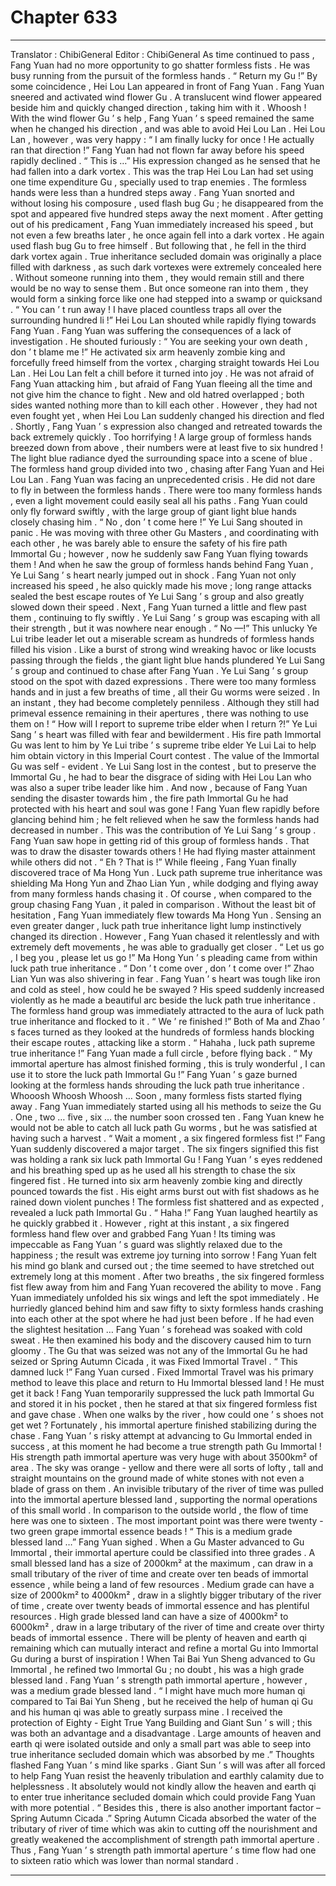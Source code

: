 
# Chapter 633


---

Translator : ChibiGeneral Editor : ChibiGeneral
As time continued to pass , Fang Yuan had no more opportunity to go shatter formless fists . He was busy running from the pursuit of the formless hands .
“ Return my Gu !” By some coincidence , Hei Lou Lan appeared in front of Fang Yuan .
Fang Yuan sneered and activated wind flower Gu .
A translucent wind flower appeared beside him and quickly changed direction , taking him with it .
Whoosh !
With the wind flower Gu ’ s help , Fang Yuan ’ s speed remained the same when he changed his direction , and was able to avoid Hei Lou Lan .
Hei Lou Lan , however , was very happy : “ I am finally lucky for once ! He actually ran that direction !”
Fang Yuan had not flown far away before his speed rapidly declined .
“ This is …”
His expression changed as he sensed that he had fallen into a dark vortex .
This was the trap Hei Lou Lan had set using one time expenditure Gu , specially used to trap enemies .
The formless hands were less than a hundred steps away .
Fang Yuan snorted and without losing his composure , used flash bug Gu ; he disappeared from the spot and appeared five hundred steps away the next moment .
After getting out of his predicament , Fang Yuan immediately increased his speed , but not even a few breaths later , he once again fell into a dark vortex .
He again used flash bug Gu to free himself .
But following that , he fell in the third dark vortex again .
True inheritance secluded domain was originally a place filled with darkness , as such dark vortexes were extremely concealed here . Without someone running into them , they would remain still and there would be no way to sense them . But once someone ran into them , they would form a sinking force like one had stepped into a swamp or quicksand .
“ You can ’ t run away ! I have placed countless traps all over the surrounding hundred li !” Hei Lou Lan shouted while rapidly flying towards Fang Yuan .
Fang Yuan was suffering the consequences of a lack of investigation . He shouted furiously : “ You are seeking your own death , don ’ t blame me !”
He activated six arm heavenly zombie king and forcefully freed himself from the vortex , charging straight towards Hei Lou Lan .
Hei Lou Lan felt a chill before it turned into joy . He was not afraid of Fang Yuan attacking him , but afraid of Fang Yuan fleeing all the time and not give him the chance to fight .
New and old hatred overlapped ; both sides wanted nothing more than to kill each other .
However , they had not even fought yet , when Hei Lou Lan suddenly changed his direction and fled .
Shortly , Fang Yuan ’ s expression also changed and retreated towards the back extremely quickly .
Too horrifying !
A large group of formless hands breezed down from above , their numbers were at least five to six hundred !
The light blue radiance dyed the surrounding space into a scene of blue .
The formless hand group divided into two , chasing after Fang Yuan and Hei Lou Lan .
Fang Yuan was facing an unprecedented crisis .
He did not dare to fly in between the formless hands . There were too many formless hands , even a light movement could easily seal all his paths .
Fang Yuan could only fly forward swiftly , with the large group of giant light blue hands closely chasing him .
“ No , don ’ t come here !” Ye Lui Sang shouted in panic . He was moving with three other Gu Masters , and coordinating with each other , he was barely able to ensure the safety of his fire path Immortal Gu ; however , now he suddenly saw Fang Yuan flying towards them !
And when he saw the group of formless hands behind Fang Yuan , Ye Lui Sang ’ s heart nearly jumped out in shock .
Fang Yuan not only increased his speed , he also quickly made his move ; long range attacks sealed the best escape routes of Ye Lui Sang ’ s group and also greatly slowed down their speed .
Next , Fang Yuan turned a little and flew past them , continuing to fly swiftly .
Ye Lui Sang ’ s group was escaping with all their strength , but it was nowhere near enough .
“ No —!” This unlucky Ye Lui tribe leader let out a miserable scream as hundreds of formless hands filled his vision .
Like a burst of strong wind wreaking havoc or like locusts passing through the fields , the giant light blue hands plundered Ye Lui Sang ’ s group and continued to chase after Fang Yuan .
Ye Lui Sang ’ s group stood on the spot with dazed expressions . There were too many formless hands and in just a few breaths of time , all their Gu worms were seized .
In an instant , they had become completely penniless . Although they still had primeval essence remaining in their apertures , there was nothing to use them on !
“ How will I report to supreme tribe elder when I return ?!” Ye Lui Sang ’ s heart was filled with fear and bewilderment .
His fire path Immortal Gu was lent to him by Ye Lui tribe ’ s supreme tribe elder Ye Lui Lai to help him obtain victory in this Imperial Court contest .
The value of the Immortal Gu was self - evident .
Ye Lui Sang lost in the contest , but to preserve the Immortal Gu , he had to bear the disgrace of siding with Hei Lou Lan who was also a super tribe leader like him .
And now , because of Fang Yuan sending the disaster towards him , the fire path Immortal Gu he had protected with his heart and soul was gone !
Fang Yuan flew rapidly before glancing behind him ; he felt relieved when he saw the formless hands had decreased in number .
This was the contribution of Ye Lui Sang ’ s group .
Fang Yuan saw hope in getting rid of this group of formless hands .
That was to draw the disaster towards others !
He had flying master attainment while others did not .
“ Eh ? That is !” While fleeing , Fang Yuan finally discovered trace of Ma Hong Yun .
Luck path supreme true inheritance was shielding Ma Hong Yun and Zhao Lian Yun , while dodging and flying away from many formless hands chasing it . Of course , when compared to the group chasing Fang Yuan , it paled in comparison .
Without the least bit of hesitation , Fang Yuan immediately flew towards Ma Hong Yun .
Sensing an even greater danger , luck path true inheritance light lump instinctively changed its direction .
However , Fang Yuan chased it relentlessly and with extremely deft movements , he was able to gradually get closer .
“ Let us go , I beg you , please let us go !” Ma Hong Yun ’ s pleading came from within luck path true inheritance .
“ Don ’ t come over , don ’ t come over !” Zhao Lian Yun was also shivering in fear .
Fang Yuan ’ s heart was tough like iron and cold as steel , how could he be swayed ?
His speed suddenly increased violently as he made a beautiful arc beside the luck path true inheritance .
The formless hand group was immediately attracted to the aura of luck path true inheritance and flocked to it .
“ We ’ re finished !” Both of Ma and Zhao ’ s faces turned as they looked at the hundreds of formless hands blocking their escape routes , attacking like a storm .
“ Hahaha , luck path supreme true inheritance !” Fang Yuan made a full circle , before flying back .
“ My immortal aperture has almost finished forming , this is truly wonderful , I can use it to store the luck path Immortal Gu !” Fang Yuan ’ s gaze burned looking at the formless hands shrouding the luck path true inheritance .
Whooosh Whoosh Whoosh …
Soon , many formless fists started flying away .
Fang Yuan immediately started using all his methods to seize the Gu .
One , two … five , six … the number soon crossed ten .
Fang Yuan knew he would not be able to catch all luck path Gu worms , but he was satisfied at having such a harvest .
“ Wait a moment , a six fingered formless fist !”
Fang Yuan suddenly discovered a major target . The six fingers signified this fist was holding a rank six luck path Immortal Gu !
Fang Yuan ’ s eyes reddened and his breathing sped up as he used all his strength to chase the six fingered fist . He turned into six arm heavenly zombie king and directly pounced towards the fist . His eight arms burst out with fist shadows as he rained down violent punches !
The formless fist shattered and as expected , revealed a luck path Immortal Gu .
“ Haha !” Fang Yuan laughed heartily as he quickly grabbed it .
However , right at this instant , a six fingered formless hand flew over and grabbed Fang Yuan ! Its timing was impeccable as Fang Yuan ’ s guard was slightly relaxed due to the happiness ; the result was extreme joy turning into sorrow !
Fang Yuan felt his mind go blank and cursed out ; the time seemed to have stretched out extremely long at this moment .
After two breaths , the six fingered formless fist flew away from him and Fang Yuan recovered the ability to move .
Fang Yuan immediately unfolded his six wings and left the spot immediately .
He hurriedly glanced behind him and saw fifty to sixty formless hands crashing into each other at the spot where he had just been before .
If he had even the slightest hesitation …
Fang Yuan ’ s forehead was soaked with cold sweat .
He then examined his body and the discovery caused him to turn gloomy . The Gu that was seized was not any of the Immortal Gu he had seized or Spring Autumn Cicada , it was Fixed Immortal Travel .
“ This damned luck !” Fang Yuan cursed . Fixed Immortal Travel was his primary method to leave this place and return to Hu Immortal blessed land !
He must get it back !
Fang Yuan temporarily suppressed the luck path Immortal Gu and stored it in his pocket , then he stared at that six fingered formless fist and gave chase .
When one walks by the river , how could one ’ s shoes not get wet ?
Fortunately , his immortal aperture finished stabilizing during the chase .
Fang Yuan ’ s risky attempt at advancing to Gu Immortal ended in success , at this moment he had become a true strength path Gu Immortal !
His strength path immortal aperture was very huge with about 3500km² of area . The sky was orange - yellow and there were all sorts of lofty , tall and straight mountains on the ground made of white stones with not even a blade of grass on them .
An invisible tributary of the river of time was pulled into the immortal aperture blessed land , supporting the normal operations of this small world .
In comparison to the outside world , the flow of time here was one to sixteen .
The most important point was there were twenty - two green grape immortal essence beads !
“ This is a medium grade blessed land …” Fang Yuan sighed .
When a Gu Master advanced to Gu Immortal , their immortal aperture could be classified into three grades .
A small blessed land has a size of 2000km² at the maximum , can draw in a small tributary of the river of time and create over ten beads of immortal essence , while being a land of few resources .
Medium grade can have a size of 2000km² to 4000km² , draw in a slightly bigger tributary of the river of time , create over twenty beads of immortal essence and has plentiful resources .
High grade blessed land can have a size of 4000km² to 6000km² , draw in a large tributary of the river of time and create over thirty beads of immortal essence . There will be plenty of heaven and earth qi remaining which can mutually interact and refine a mortal Gu into Immortal Gu during a burst of inspiration !
When Tai Bai Yun Sheng advanced to Gu Immortal , he refined two Immortal Gu ; no doubt , his was a high grade blessed land .
Fang Yuan ’ s strength path immortal aperture , however , was a medium grade blessed land .
“ I might have much more human qi compared to Tai Bai Yun Sheng , but he received the help of human qi Gu and his human qi was able to greatly surpass mine . I received the protection of Eighty - Eight True Yang Building and Giant Sun ’ s will ; this was both an advantage and a disadvantage . Large amounts of heaven and earth qi were isolated outside and only a small part was able to seep into true inheritance secluded domain which was absorbed by me .” Thoughts flashed Fang Yuan ’ s mind like sparks .
Giant Sun ’ s will was after all forced to help Fang Yuan resist the heavenly tribulation and earthly calamity due to helplessness .
It absolutely would not kindly allow the heaven and earth qi to enter true inheritance secluded domain which could provide Fang Yuan with more potential .
“ Besides this , there is also another important factor – Spring Autumn Cicada .”
Spring Autumn Cicada absorbed the water of the tributary of river of time which was akin to cutting off the nourishment and greatly weakened the accomplishment of strength path immortal aperture .
Thus , Fang Yuan ’ s strength path immortal aperture ’ s time flow had one to sixteen ratio which was lower than normal standard .

---

